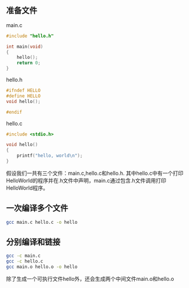 ## 准备文件

main.c

```c
#include "hello.h"

int main(void)
{
    hello();
    return 0;
}
```

hello.h

```c
#ifndef HELLO
#define HELLO
void hello();

#endif
```

hello.c

```c
#include <stdio.h>

void hello()
{
    printf("hello, world\n");
}
```

假设我们一共有三个文件：main.c,hello.c和hello.h. 其中hello.c中有一个打印HelloWorld的程序并在.h文件中声明，main.c通过包含.h文件调用打印HelloWorld程序。

## 一次编译多个文件

```sh
gcc main.c hello.c -o hello
```

## 分别编译和链接

```sh
gcc -c main.c
gcc -c hello.c
gcc main.o hello.o -o hello
```

除了生成一个可执行文件hello外，还会生成两个中间文件main.o和hello.o